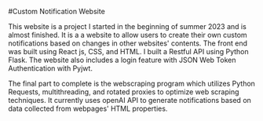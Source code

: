 #Custom Notification Website

This website is a project I started in the beginning of summer 2023 and is almost finished. It is a a website to allow users to create their own custom notifications based on changes in other websites' contents. The front end was built using React js, CSS, and HTML. I built a Restful API using Python Flask. The website also includes a login feature with JSON Web Token Authentication with Pyjwt. 

The final part to complete is the webscraping program which utilizes Python Requests, multithreading, and rotated proxies to optimize web scraping techniques. It currently uses openAI API to generate notifications based on data collected from webpages' HTML properties. 
